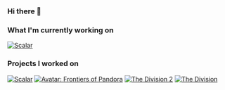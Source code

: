 ### Hi there 👋

### What I'm currently working on
[![Scalar](https://img.youtube.com/vi/PaFo7WbznyY/maxresdefault.jpg)](https://youtu.be/PaFo7WbznyY)

### Projects I worked on
[![Scalar](https://img.youtube.com/vi/B_Fkyj2GYeo/maxresdefault.jpg)](https://youtu.be/B_Fkyj2GYeo)
[![Avatar: Frontiers of Pandora](https://img.youtube.com/vi/Axmg1E4HrVE/maxresdefault.jpg)](https://youtu.be/Axmg1E4HrVE)
[![The Division 2](https://img.youtube.com/vi/MtiGg0P0Kyg/maxresdefault.jpg)](https://youtu.be/MtiGg0P0Kyg)
[![The Division](https://img.youtube.com/vi/njfj6KwEAfg/maxresdefault.jpg)](https://youtu.be/njfj6KwEAfg)
